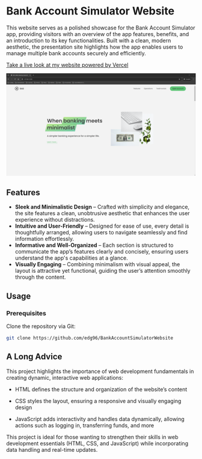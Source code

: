 # Bank Account Simulator Website

This website serves as a polished showcase for the Bank Account Simulator app, providing visitors with an overview of the app features, benefits, and an introduction to its key functionalities. Built with a clean, modern aesthetic, the presentation site highlights how the app enables users to manage multiple bank accounts securely and efficiently.

[Take a live look at my website powered by Vercel](https://bank-account-simulator-website.vercel.app/)

<img src="./images/screen.png" />

## Features

- **Sleek and Minimalistic Design** – Crafted with simplicity and elegance, the site features a clean, unobtrusive aesthetic that enhances the user experience without distractions.
- **Intuitive and User-Friendly** – Designed for ease of use, every detail is thoughtfully arranged, allowing users to navigate seamlessly and find information effortlessly.
- **Informative and Well-Organized** – Each section is structured to communicate the app’s features clearly and concisely, ensuring users understand the app's capabilities at a glance.
- **Visually Engaging** – Combining minimalism with visual appeal, the layout is attractive yet functional, guiding the user’s attention smoothly through the content.

## Usage

### Prerequisites

Clone the repository via Git:

```bash
git clone https://github.com/edg96/BankAccountSimulatorWebsite
```

## A Long Advice

This project highlights the importance of web development fundamentals in creating dynamic, interactive web applications:

- HTML defines the structure and organization of the website’s content

- CSS styles the layout, ensuring a responsive and visually engaging design

- JavaScript adds interactivity and handles data dynamically, allowing actions such as logging in, transferring funds, and more

This project is ideal for those wanting to strengthen their skills in web development essentials (HTML, CSS, and JavaScript) while incorporating data handling and real-time updates.
